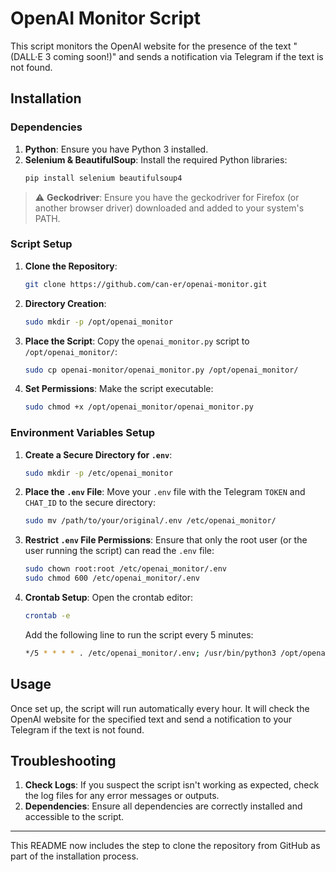 # OpenAI Monitor Script

This script monitors the OpenAI website for the presence of the text "(DALL·E 3 coming soon!)" and sends a notification via Telegram if the text is not found.

## Installation

### Dependencies

1. **Python**: Ensure you have Python 3 installed.
2. **Selenium & BeautifulSoup**: Install the required Python libraries:
   ```bash
   pip install selenium beautifulsoup4
   ```

> ⚠️ **Geckodriver**: Ensure you have the geckodriver for Firefox (or another browser driver) downloaded and added to your system's PATH.

### Script Setup

1. **Clone the Repository**:
   ```bash
   git clone https://github.com/can-er/openai-monitor.git
   ```

2. **Directory Creation**:
   ```bash
   sudo mkdir -p /opt/openai_monitor
   ```

3. **Place the Script**:
   Copy the `openai_monitor.py` script to `/opt/openai_monitor/`:
   ```bash
   sudo cp openai-monitor/openai_monitor.py /opt/openai_monitor/
   ```

4. **Set Permissions**:
   Make the script executable:
   ```bash
   sudo chmod +x /opt/openai_monitor/openai_monitor.py
   ```

### Environment Variables Setup

1. **Create a Secure Directory for `.env`**:
   ```bash
   sudo mkdir -p /etc/openai_monitor
   ```

2. **Place the `.env` File**:
   Move your `.env` file with the Telegram `TOKEN` and `CHAT_ID` to the secure directory:
   ```bash
   sudo mv /path/to/your/original/.env /etc/openai_monitor/
   ```

3. **Restrict `.env` File Permissions**:
   Ensure that only the root user (or the user running the script) can read the `.env` file:
   ```bash
   sudo chown root:root /etc/openai_monitor/.env
   sudo chmod 600 /etc/openai_monitor/.env
   ```

4. **Crontab Setup**:
   Open the crontab editor:
   ```bash
   crontab -e
   ```

   Add the following line to run the script every 5 minutes:
   ```bash
   */5 * * * * . /etc/openai_monitor/.env; /usr/bin/python3 /opt/openai_monitor/openai_monitor.py >> /var/log/openai_monitor.log 2>> /var/log/openai_monitor_error.log
   ```

## Usage

Once set up, the script will run automatically every hour. It will check the OpenAI website for the specified text and send a notification to your Telegram if the text is not found.

## Troubleshooting

1. **Check Logs**: If you suspect the script isn't working as expected, check the log files for any error messages or outputs.
2. **Dependencies**: Ensure all dependencies are correctly installed and accessible to the script.

---

This README now includes the step to clone the repository from GitHub as part of the installation process.
